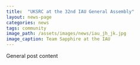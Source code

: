 ```yaml
---
title:  "UKSRC at the 32nd IAU General Assembly"
layout: news-page
categories: news
tags: community
image_path: /assets/images/news/iau_jh_jk.jpg
image_caption: Team Sapphire at the IAU
---
```


General post content